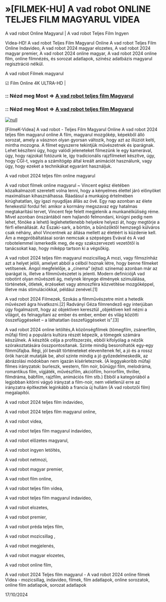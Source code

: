 # »[FILMEK-HU] A vad robot ONLINE TELJES FILM MAGYARUL VIDEA

A vad robot Online Magyarul | A vad robot Teljes Film Ingyen

Videa-HD! A vad robot Teljes Film Magyarul Online A vad robot Teljes Film Online Indavideo, A vad robot 2024 magyar elozetes, A vad robot 2024 magyar premier, A vad robot 2024 online magyar, A vad robot 2024 online film, online filmnézés, és sorozat adatlapok, színész adatbázis magyarul regisztráció nélkül.

A vad robot Filmek magyarul

☑ Film Online 4K ULTRA-HD |


### :: Nézd meg Most => [A vad robot teljes film Magyarul](https://t.co/6Ima5AX9Tc)


### :: Nézd meg Most => [A vad robot teljes film Magyarul](https://t.co/6Ima5AX9Tc)


[![null](https://static.wixstatic.com/media/855a25_043b5abeb4ae4d35ac003198e7fe56ed~mv2.gif)](https://t.co/6Ima5AX9Tc)

[FilmeK-Videa] A vad robot - Teljes Film Magyarul Online A vad robot 2024 teljes film magyarul online A film, magyarul mozgókép, képekből álló sorozat, amely a vásznon olyan gyorsan változik, hogy azt az illúziót kelti, mintha mozogna. A filmet egyszerre tekintjük művészetnek és iparágnak. Lehet készíteni úgy, hogy valódi jeleneteket filmezünk le egy kamerával, úgy, hogy rajzokat fotózunk le, így tradicionális rajzfilmeket készítve, úgy, hogy CGI-t, vagyis a számítógép által kreált animációt használunk, vagy úgy, hogy ezeket a technikákat egyaránt használjuk.

A vad robot 2024 teljes film online magyarul

A vad robot filmek online magyarul ~ Vincent egész életében közalkalmazott szeretett volna lenni, hogy a kényelmes élettel járó előnyöket maximálisan kihasználhassa. Ráadásul a munkajog értelmében kirúghatatlan, így igazi nyugdíjas állás az övé. Egy nap azonban az élete fenekestül fordul fel: amikor a kormány megszavaz egy hatalmas megtakarítási tervet, Vincent feje felett megjelenik a munkanélküliség réme. Mivel azonban önszántából nem hajlandó felmondani, kirúgni pedig nem lehet, főnöke a lehető leglehetetlenebb helyekre helyezi át, hogy megtörje a férfi ellenállását. Az Északi-sark, a börtön, a bűnözőktől hemzsegő külváros csak néhány, ahol Vincentnek az állása mellett az életéért is küzdenie kell. Ám a megpróbáltatásai során nemcsak a szépséges Evával és A vad robotelemmel ismerkedik meg, de egy szakszervezeti vezetőtől is tanácsokat kap, hogy miképp tartson ki a végsőkig.

A vad robot 2024 teljes film magyarul mozicsillag,A mozi, vagy filmszínház azt a helyet jelöli, amelyet abból a célból hoznak létre, hogy benne filmeket vetítsenek. Angol megfelelője, a „cinema” (ejtsd: szinema) azonban már az iparágat is, illetve a filmművészetet is jelenti. Modern definíciójA vad robotint olyan művészeti ág, melynek lényege élmények szimulálása, történetek, ötletek, érzéseket vagy atmoszféra közvetítése mozgóképpel, illetve más stimulációkkal, például zenével.[1]

A vad robot 2024 Filmezek, Szokás a filmművészetre mint a hetedik művészeti ágra hivatkozni.[2] Radványi Géza filmrendező egy interjúban úgy fogalmazott, hogy az objektíven keresztül „objektíven kell nézni a világot, és felnagyítani az ember és ember, ember és világ közötti összefüggéseket – a láthatatlan összefüggéseket is”.[3]

A vad robot 2024 online letöltés,A közönségfilmek (tömegfilm, zsánerfilm, műfaji film) a populáris kultúra részét képezik, a tömegek számára készülnek. A készítők célja a profitszerzés, ebből kifolyólag a nézők szórakoztatására összpontosítanak. Szinte mindig besorolhatók egy-egy filmműfajba. Régi, jól bevált történeteket elevenítenek fel, a jó és a rossz örök harcát mutatják be, ahol szinte mindig a jó győzedelmeskedik, az ábrázolási módokban nem igazán kísérleteznek. (A leggyakoribb műfaji filmes irányzatok: burleszk, western, film noir, bűnügyi film, melodráma, romantikus film, vígjáték, művészfilm, akciófilm, horrorfilm, thriller, filmdráma, bábfilm, rajzfilm, animációs film stb.) Ebből a kategóriából a legjobban kitörni vágyó irányzat a film-noir, nem véletlenül erre az irányzatra építkeztek leginkább a francia új hullám (A vad robotzői film) megalapítói.

A vad robot 2024 teljes film indavideo,

A vad robot 2024 teljes film magyarul online,

A vad robot videa,

A vad robot teljes film magyarul indavideo,

A vad robot előzetes magyarul,

A vad robot ingyen letöltés,

A vad robot netmozi,

A vad robot magyar premier,

A vad robot film online,

A vad robot teljes film videa,

A vad robot teljes film magyarul indavideo,

A vad robot elozetes,

A vad robot premier,

A vad robot préda teljes film,

A vad robot mozicsillag ,

A vad robot megjelenés,

A vad robot magyar elozetes,

A vad robot online film,

A vad robot 2024 Teljes film magyarul - A vad robot 2024 online filmek Videa - mozicsillag, indavideo, filmek, film adatlapok, online sorozatok, online film adatlapok, sorozat adatlapok

17/10/2024

